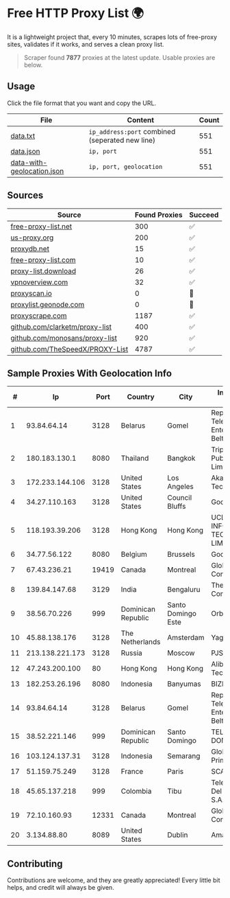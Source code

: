 
# Free HTTP Proxy List 🌍

It is a lightweight project that, every 10 minutes, scrapes lots of free-proxy sites, validates if it works, and serves a clean proxy list.


> Scraper found **7877** proxies at the latest update. Usable proxies are below.

## Usage

Click the file format that you want and copy the URL.


|File|Content|Count|
|----|-------|-----|
|[data.txt](https://raw.githubusercontent.com/themiralay/Proxy-List-World/master/data.txt)|`ip_address:port` combined (seperated new line)|551|
|[data.json](https://raw.githubusercontent.com/themiralay/Proxy-List-World/master/data.json)|`ip, port`|551|
|[data-with-geolocation.json](https://raw.githubusercontent.com/themiralay/Proxy-List-World/master/data-with-geolocation.json)|`ip, port, geolocation`|551|

## Sources

|Source|Found Proxies|Succeed|
|------|-------------|-------|
|[free-proxy-list.net](https://free-proxy-list.net)|300|✅|
|[us-proxy.org](https://www.us-proxy.org)|200|✅|
|[proxydb.net](http://proxydb.net)|15|✅|
|[free-proxy-list.com](https://free-proxy-list.com/?page=&port=&type%5B%5D=http&type%5B%5D=https&up_time=0&search=Search)|10|✅|
|[proxy-list.download](https://www.proxy-list.download/HTTP)|26|✅|
|[vpnoverview.com](https://vpnoverview.com/privacy/anonymous-browsing/free-proxy-servers)|32|✅|
|[proxyscan.io](https://www.proxyscan.io)|0|🚫|
|[proxylist.geonode.com](https://proxylist.geonode.com/api/proxy-list?limit=300&page=1&sort_by=lastChecked&sort_type=desc&protocols=http,https)|0|🚫|
|[proxyscrape.com](https://api.proxyscrape.com/v2/?request=displayproxies&protocol=http&timeout=10000&country=all&ssl=all&anonymity=all)|1187|✅|
|[github.com/clarketm/proxy-list](https://raw.githubusercontent.com/clarketm/proxy-list/master/proxy-list-raw.txt)|400|✅|
|[github.com/monosans/proxy-list](https://raw.githubusercontent.com/monosans/proxy-list/main/proxies/http.txt)|920|✅|
|[github.com/TheSpeedX/PROXY-List](https://raw.githubusercontent.com/TheSpeedX/PROXY-List/master/http.txt)|4787|✅|


## Sample Proxies With Geolocation Info

|#|Ip|Port|Country|City|Internet Service Provider|
|-|--|----|-------|----|-------------------------|
|1|93.84.64.14|3128|Belarus|Gomel|Republican Unitary Telecommunication Enterprise Beltelecom|
|2|180.183.130.1|8080|Thailand|Bangkok|Triple T Broadband Public Company Limited|
|3|172.233.144.106|3128|United States|Los Angeles|Akamai Technologies, Inc.|
|4|34.27.110.163|3128|United States|Council Bluffs|Google LLC|
|5|118.193.39.206|3128|Hong Kong|Hong Kong|UCLOUD INFORMATION TECHNOLOGY (HK) LIMITED|
|6|34.77.56.122|8080|Belgium|Brussels|Google LLC|
|7|67.43.236.21|19419|Canada|Montreal|GloboTech Communications|
|8|139.84.147.68|3129|India|Bengaluru|The Constant Company, LLC|
|9|38.56.70.226|999|Dominican Republic|Santo Domingo Este|Orbitek SRL|
|10|45.88.138.176|3128|The Netherlands|Amsterdam|Yaglom Labs Ltd|
|11|213.138.221.173|3128|Russia|Moscow|PJSC MegaFon|
|12|47.243.200.100|80|Hong Kong|Hong Kong|Alibaba (US) Technology Co., Ltd.|
|13|182.253.26.196|8080|Indonesia|Banyumas|BIZNET|
|14|93.84.64.14|3128|Belarus|Gomel|Republican Unitary Telecommunication Enterprise Beltelecom|
|15|38.52.221.146|999|Dominican Republic|Santo Domingo|TELECABLE DOMINICANO, S.A.|
|16|103.124.137.31|3128|Indonesia|Semarang|Global Media Data Prima|
|17|51.159.75.249|3128|France|Paris|SCALEWAY|
|18|45.65.137.218|999|Colombia|Tibu|Telecomunicaciones Del Catatumbo S.A.S|
|19|72.10.160.93|12331|Canada|Montreal|GloboTech Communications|
|20|3.134.88.80|8089|United States|Dublin|Amazon.com, Inc.|



## Contributing

Contributions are welcome, and they are greatly appreciated! Every
little bit helps, and credit will always be given.

